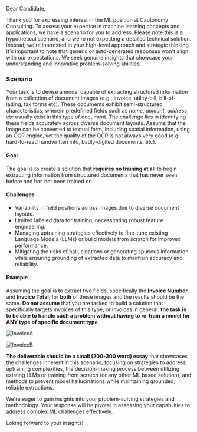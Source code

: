 Dear Candidate,

Thank you for expressing interest in the ML position at Captonomy Consulting. To assess your expertise in machine learning concepts and applications, we have a scenario for you to address. Please note this is a hypothetical scenario, and we're not expecting a detailed technical solution. Instead, we're interested in your high-level approach and strategic thinking. It's important to note that generic or auto-generated responses won't align with our expectations. We seek genuine insights that showcase your understanding and innovative problem-solving abilities.

### Scenario 
Your task is to devise a model capable of extracting structured information from a collection of document images (e.g., invoice, utility-bill, bill-of-lading, tax forms etc). These documents exhibit semi-structured characteristics, wherein predefined fields such as *name*, *amount*, *address*, etc usually exist in this type of document. The challenge lies in identifying these fields accurately across diverse document layouts. Assume that the image can be converted to textual form, including spatial information, using an OCR engine, yet the quality of the OCR is not always very good (e.g. hard-to-read handwritten info, badly-digited documents, etc).

#### Goal
The goal is to create a solution that **requires no training at all** to begin extracting information from structured documents that has never seen before and has not been trained on. 

#### Challenges
- Variability in field positions across images due to diverse document layouts.
- Limited labeled data for training, necessitating robust feature engineering.
- Managing uptraining strategies effectively to fine-tune existing Language Models (LLMs) or build models from scratch for improved performance.
- Mitigating the risks of hallucinations or generating spurious information while ensuring grounding of extracted data to maintain accuracy and reliability.

#### Example
Assuming the goal is to extract two fields, specifically the **Invoice Number** and **Invoice Total**, for **both** of these images and the results should be the same. **Do not assume** that you are tasked to build a solution that specifically targets invoices of this type, or invoices in general: **the task is to be able to handle such a problem without having to re-train a model for ANY type of specific document type**.

![InvoiceA](https://github.com/Captonomy/assessment/assets/14951564/e6887b15-c19b-417e-9144-33b1d88085ee)

![InvoiceB](https://github.com/Captonomy/assessment/assets/14951564/2d4db56f-c03a-4327-b49a-9d9d56f548b6)


**The deliverable should be a small (200-300 word) essay** that showcases the challenges inherent in this scenario, focusing on strategies to address uptraining complexities, the decision-making process between utilizing existing LLMs or training from scratch (or any other ML based solution), and methods to prevent model hallucinations while maintaining grounded, reliable extractions.

We're eager to gain insights into your problem-solving strategies and methodology. Your response will be pivotal in assessing your capabilities to address complex ML challenges effectively.

Loking forward to your insights!

